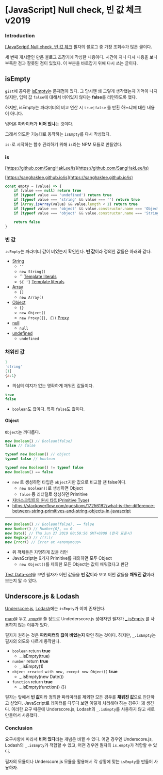 
# [JavaScript] Null check, 빈 값 체크 v2019

###  Introduction
[[JavaScript] Null check, 빈 값 체크](https://sanghaklee.tistory.com/3) 필자의 블로그 중 가장 조회수가 많은 글이다.

세 번째 게시글인 만큼 블로그 초장기에 작성한 내용이다.
시간이 지나 다시 내용을 보니 부족한 점과 잘못된 점이 있었다. 
이 부분을 바로잡기 위해 다시 쓰는 글이다.


## isEmpty
`gist`에 공유한 [isEmpty](https://gist.github.com/SangHakLee/4da6159a7a08cdd12132)는 문제점이 있다.  그 당시엔  왜 그렇게 생각했는지 기억이 나지 않지만,  입력 값 `false`에 대해서 비어있지 않다는 **false**를 리턴하도록 했다.

하지만, isEmpty는 파라미터의 비교 연산 시 `true|false` 를 반환 하느냐에 대한 내용이 아니다.

넘어온 파라미터가 **비어 있냐**는 것이다.

그래서 의도한 기능대로 동작하는 `isEmpty`를 다시 작성했다.

`is-`로 시작하는 함수 관리하기 위해 `is`라는 NPM 모듈로 만들었다.

### is
[https://github.com/SangHakLee/is](https://github.com/SangHakLee/is)

[https://sanghaklee.github.io/is](https://sanghaklee.github.io/is)
```javascript
const empty = (value) => {
	if (value === null) return true
	if (typeof value === 'undefined') return true
	if (typeof value === 'string' && value === '') return true
	if (Array.isArray(value) && value.length < 1) return true
	if (typeof value === 'object' && value.constructor.name === 'Object' && Object.keys(value).length < 1 && Object.getOwnPropertyNames(value) < 1) return true
	if (typeof value === 'object' && value.constructor.name === 'String' && Object.keys(value).length < 1) return true // new String()

	return false
}
```

### 빈 값
`isEmpty`는 파라미터 값이 비었는지 확인한다. **빈 값**이라 정의한 값들은 아래와 같다.

- [String](https://developer.mozilla.org/ko/docs/Web/JavaScript/Reference/Global_Objects/String)
	- `''`
	- `new String()`
	- **``** [Template literals
](https://developer.mozilla.org/ko/docs/Web/JavaScript/Reference/Template_literals)
	- `${''}` [Template literals
](https://developer.mozilla.org/ko/docs/Web/JavaScript/Reference/Template_literals)
- [Array](https://developer.mozilla.org/ko/docs/Web/JavaScript/Reference/Global_Objects/Array)
	- `[]`
	- `new Array()`
- [Object](https://developer.mozilla.org/ko/docs/Web/JavaScript/Reference/Global_Objects/Object)
	- `{}`
	- `new Object()`
	- `new Proxy({}, {})` [Proxy](https://developer.mozilla.org/ko/docs/Web/JavaScript/Reference/Global_Objects/Proxy)
- [null](https://developer.mozilla.org/ko/docs/Web/JavaScript/Reference/Global_Objects/null)
	- `null`
- [undefined](https://developer.mozilla.org/ko/docs/Web/JavaScript/Reference/Global_Objects/undefined)
	- `undefined`


### 채워진 값
```javascript
1
'string'
[1]
{a:1}
```
- 의심의 여지가 없는 명확하게 채워진 값들이다. 

```javascript
true
false
```
- `boolean`도 값이다. 특히 `false`도 값이다.

#### Object
`Object`는 까다롭다. 

```javascript
new Boolean() // Boolean{false}
false // false

typeof new Boolean() // object
typeof false // boolean

typeof new Boolean() != typeof false
new Boolean() == false
```
- `new` 로  생성하면 타입은 `object`지만 값으로 비교할 땐 false이다.
	-  `new Boolean()`로 생성하면 Object
	-  `false` 등 리터럴로 생성하면 Primitive
- [자바스크립트의 원시 타입(Primitive Type)](https://velog.io/@jakeseo_me/%EC%9E%90%EB%B0%94%EC%8A%A4%ED%81%AC%EB%A6%BD%ED%8A%B8-%EA%B0%9C%EB%B0%9C%EC%9E%90%EB%9D%BC%EB%A9%B4-%EC%95%8C%EC%95%84%EC%95%BC-%ED%95%A0-33%EA%B0%80%EC%A7%80-%EA%B0%9C%EB%85%90-2-%EC%9E%90%EB%B0%94%EC%8A%A4%ED%81%AC%EB%A6%BD%ED%8A%B8%EC%9D%98-%EC%9B%90%EC%8B%9C-%ED%83%80%EC%9E%85Primitive-Type-%EB%B2%88%EC%97%AD)
- https://stackoverflow.com/questions/17256182/what-is-the-difference-between-string-primitives-and-string-objects-in-javascript

---

```javascript
new Boolean() // Boolean{false}, == false
new Number() // Number{0}, == 0
new Date() // Thu Jun 27 2019 00:59:56 GMT+0900 (한국 표준시)
new RegExp() // /(?:)/
new Error() // Error at <anonymous>
```
- 위 객체들은 자명하게 값을 리턴
- JavaScript는 6가지 Primitive를 제외하면 모두 Object
	- `new Object()`를 제외한 모든 Object는 값이 채워졌다고 판단

[Test Data-set](https://github.com/SangHakLee/is/blob/master/test/datas/empty.js)을 보면 필자가 어떤 값들을 **빈 값**이라 보고 어떤 값들을  **채워진 값**이라 보는지 알 수 있다.

## Underscore.js & Lodash

[Underscore.js](https://underscorejs.org/), [Lodash](https://lodash.com/)에는 `isEmpty`가 이미 존재한다.

[map](https://developer.mozilla.org/ko/docs/Web/JavaScript/Reference/Global_Objects/Array/map)을 두고 [_.map_](https://underscorejs.org/#map)을 쓸 정도로 Undederscore.js 성애자인 필자가 [_.isEmpty](https://underscorejs.org/#isEmpty) 를 사용하지 않는 이유가 있다.

필자가 원하는 것은 **파라미터의 값이 비었는지** 확인 하는 것이다. 하지만,  `_.isEmpty`는 필자의 의도와 다르게 동작한다.

- `boolean` return **true**
	- _.isEmpty(true)
- `number` return **true**
	- _.isEmpty(1)
- `object created with new, except new Object()` **true**
	- _.isEmpty(new Date())
- `function` return **true**
	- _.isEmpty(function() {})

필자는 앞에서 **빈 값**이라 정의한 파라미터를 제외한 모든 경우를 **채워진 값**으로 판단하고 싶었다.
JavaScript로 데이터를 다루다 보면 이렇게 처리해야 하는 경우가 꽤 생긴다.
이러한 요구 때문에 Underscore.js, Lodash의 `_.isEmpty`를 사용하지 않고 새로 만들어서 사용했다.

### Conclusion

요구사항에 따라서 **비어 있다**라는 개념은 바뀔 수 있다.
어떤 경우엔 Underscore.js, Lodash의 `_.isEmpty`가 적합할 수 있고, 어떤 경우엔 필자의 `is.empty`가 적합할 수 있다.

필자의 모듈이나 Underscore.js 모듈을 활용해서 각 상황에 맞는 `isEmpty`를 만들어 사용하자.
<!--stackedit_data:
eyJoaXN0b3J5IjpbMjAwMzAxNTI5OCwtMTQ3NjI0NzY1MCwtMz
AwMjI1MTA4LDczNDkyNzE4NiwtMjk3MjQzMjIyLDEyMzQ0MjY4
OTUsMTU3MzEyNjcwOSwtMzAxNTg3NTcyXX0=
-->